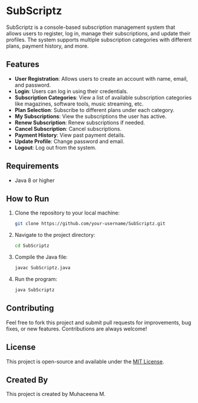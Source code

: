 # SubScriptz

SubScriptz is a console-based subscription management system that allows users to register, log in, manage their subscriptions, and update their profiles. The system supports multiple subscription categories with different plans, payment history, and more.

## Features

- **User Registration**: Allows users to create an account with name, email, and password.
- **Login**: Users can log in using their credentials.
- **Subscription Categories**: View a list of available subscription categories like magazines, software tools, music streaming, etc.
- **Plan Selection**: Subscribe to different plans under each category.
- **My Subscriptions**: View the subscriptions the user has active.
- **Renew Subscription**: Renew subscriptions if needed.
- **Cancel Subscription**: Cancel subscriptions.
- **Payment History**: View past payment details.
- **Update Profile**: Change password and email.
- **Logout**: Log out from the system.

## Requirements

- Java 8 or higher

## How to Run

1. Clone the repository to your local machine:

    ```bash
    git clone https://github.com/your-username/SubScriptz.git
    ```

2. Navigate to the project directory:

    ```bash
    cd SubScriptz
    ```

3. Compile the Java file:

    ```bash
    javac SubScriptz.java
    ```

4. Run the program:

    ```bash
    java SubScriptz
    ```

## Contributing

Feel free to fork this project and submit pull requests for improvements, bug fixes, or new features. Contributions are always welcome!

## License

This project is open-source and available under the [MIT License](LICENSE).

## Created By

This project is created by Muhaceena M.
